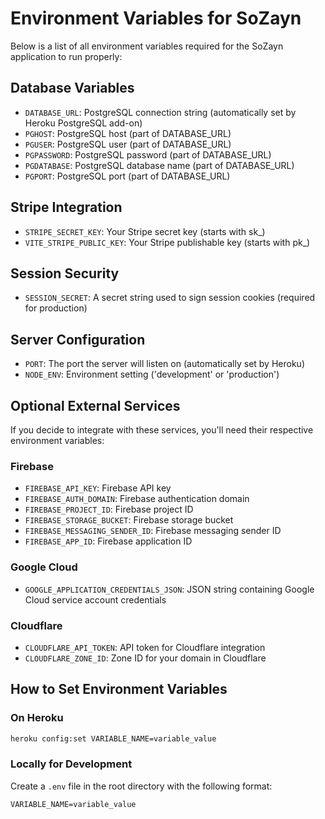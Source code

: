 # Environment Variables for SoZayn

Below is a list of all environment variables required for the SoZayn application to run properly:

## Database Variables
- `DATABASE_URL`: PostgreSQL connection string (automatically set by Heroku PostgreSQL add-on)
- `PGHOST`: PostgreSQL host (part of DATABASE_URL)
- `PGUSER`: PostgreSQL user (part of DATABASE_URL)
- `PGPASSWORD`: PostgreSQL password (part of DATABASE_URL)
- `PGDATABASE`: PostgreSQL database name (part of DATABASE_URL)
- `PGPORT`: PostgreSQL port (part of DATABASE_URL)

## Stripe Integration
- `STRIPE_SECRET_KEY`: Your Stripe secret key (starts with sk_)
- `VITE_STRIPE_PUBLIC_KEY`: Your Stripe publishable key (starts with pk_)

## Session Security
- `SESSION_SECRET`: A secret string used to sign session cookies (required for production)

## Server Configuration
- `PORT`: The port the server will listen on (automatically set by Heroku)
- `NODE_ENV`: Environment setting ('development' or 'production')

## Optional External Services
If you decide to integrate with these services, you'll need their respective environment variables:

### Firebase
- `FIREBASE_API_KEY`: Firebase API key
- `FIREBASE_AUTH_DOMAIN`: Firebase authentication domain
- `FIREBASE_PROJECT_ID`: Firebase project ID
- `FIREBASE_STORAGE_BUCKET`: Firebase storage bucket
- `FIREBASE_MESSAGING_SENDER_ID`: Firebase messaging sender ID
- `FIREBASE_APP_ID`: Firebase application ID

### Google Cloud
- `GOOGLE_APPLICATION_CREDENTIALS_JSON`: JSON string containing Google Cloud service account credentials

### Cloudflare
- `CLOUDFLARE_API_TOKEN`: API token for Cloudflare integration
- `CLOUDFLARE_ZONE_ID`: Zone ID for your domain in Cloudflare

## How to Set Environment Variables

### On Heroku
```bash
heroku config:set VARIABLE_NAME=variable_value
```

### Locally for Development
Create a `.env` file in the root directory with the following format:
```
VARIABLE_NAME=variable_value
```
